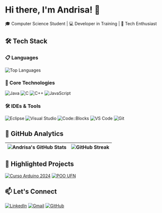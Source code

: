 # Hi there, I'm Andrisa! 👋

🎓 Computer Science Student | 💻 Developer in Training | 🚀 Tech Enthusiast

## 🛠️ Tech Stack

### 📋 Languages
![Top Languages](https://github-readme-stats.vercel.app/api/top-langs/?username=Andrisa-S&layout=compact&theme=dracula&hide_border=true&exclude_repo=CursoArduino2024,ProgramacaoOrientadaAObjetosUFN)

### 🔧 Core Technologies
![Java](https://img.shields.io/badge/Java-ED8B00?style=for-the-badge&logo=openjdk&logoColor=white)
![C](https://img.shields.io/badge/C-00599C?style=for-the-badge&logo=c&logoColor=white)
![C++](https://img.shields.io/badge/C%2B%2B-00599C?style=for-the-badge&logo=c%2B%2B&logoColor=white)
![JavaScript](https://img.shields.io/badge/JavaScript-F7DF1E?style=for-the-badge&logo=javascript&logoColor=black)

### 🛠️ IDEs & Tools
![Eclipse](https://img.shields.io/badge/Eclipse-2C2255?style=for-the-badge&logo=eclipse&logoColor=white)
![Visual Studio](https://img.shields.io/badge/Visual_Studio-5C2D91?style=for-the-badge&logo=visual-studio&logoColor=white)
![Code::Blocks](https://img.shields.io/badge/Code::Blocks-FF6600?style=for-the-badge&logo=codeblocks&logoColor=white)
![VS Code](https://img.shields.io/badge/VS_Code-007ACC?style=for-the-badge&logo=visual-studio-code&logoColor=white)
![Git](https://img.shields.io/badge/Git-F05032?style=for-the-badge&logo=git&logoColor=white)

## 🌟 GitHub Analytics
| ![Andrisa's GitHub Stats](https://github-readme-stats.vercel.app/api?username=Andrisa-S&show_icons=true&theme=dark&hide_border=true&title_color=FF0000&icon_color=FF0000&text_color=FFFFFF&bg_color=000000) | ![GitHub Streak](https://streak-stats.demolab.com?user=Andrisa-S&theme=blood&hide_border=true&background=000000&fire=FF0000&ring=FF0000&stroke=FF0000&currStreakLabel=FFFFFF) |
|--------------------------------------------------------------------------------------------------------------------------------------------------------------------------------------------------------|----------------------------------------------------------------------------------------------------------------|

## 📌 Highlighted Projects
[![Curso Arduino 2024](https://github-readme-stats.vercel.app/api/pin/?username=Andrisa-S&repo=CursoArduino2024&theme=dracula)](https://github.com/Andrisa-S/CursoArduino2024)
[![POO UFN](https://github-readme-stats.vercel.app/api/pin/?username=Andrisa-S&repo=ProgramacaoOrientadaAObjetosUFN&theme=dracula)](https://github.com/Andrisa-S/ProgramacaoOrientadaAObjetosUFN)

## 📫 Let's Connect
[![LinkedIn](https://img.shields.io/badge/LinkedIn-Andrisa_Dos_Santos-0A66C2?style=for-the-badge&logo=linkedin)](https://www.linkedin.com/in/andrisa-dos-santos-silva-b8a56622a)
[![Gmail](https://img.shields.io/badge/Email-andrisassilva@gmail.com-D14836?style=for-the-badge&logo=gmail&logoColor=white)](mailto:andrisassilva@gmail.com)
[![GitHub](https://img.shields.io/badge/GitHub-Andrisa_S-181717?style=for-the-badge&logo=github)](https://github.com/Andrisa-S)
